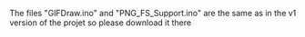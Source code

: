 The files "GIFDraw.ino" and "PNG_FS_Support.ino" are the same as in the v1 version of the projet so please download it there
